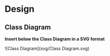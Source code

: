 # Design

## Class Diagram

**Insert below the Class Diagram in a SVG format**

![Class Diagram](svg/Class Diagram.svg)



